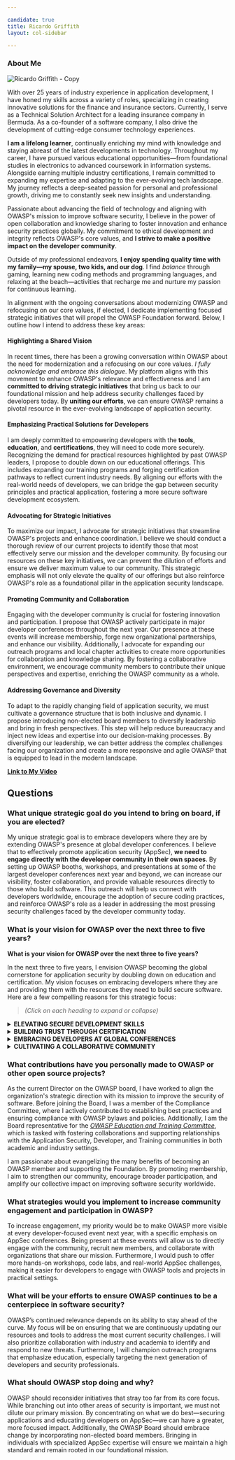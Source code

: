 ```yaml
---

candidate: true
title: Ricardo Griffith 
layout: col-sidebar

---
```


### About Me
![Ricardo Griffith - Copy](https://github.com/user-attachments/assets/6cfd54a8-7909-45ff-b214-8bed92d0e20d)

With over 25 years of industry experience in application development, I have honed my skills across a variety of roles, specializing in creating innovative solutions for the finance and insurance sectors. Currently, I serve as a Technical Solution Architect for a leading insurance company in Bermuda. As a co-founder of a software company, I also drive the development of cutting-edge consumer technology experiences.

**I am a lifelong learner**, continually enriching my mind with knowledge and staying abreast of the latest developments in technology. Throughout my career, I have pursued various educational opportunities—from foundational studies in electronics to advanced coursework in information systems. Alongside earning multiple industry certifications, I remain committed to expanding my expertise and adapting to the ever-evolving tech landscape. My journey reflects a deep-seated passion for personal and professional growth, driving me to constantly seek new insights and understanding.

Passionate about advancing the field of technology and aligning with OWASP's mission to improve software security, I believe in the power of open collaboration and knowledge sharing to foster innovation and enhance security practices globally. My commitment to ethical development and integrity reflects OWASP's core values, and **I strive to make a positive impact on the developer community**.

Outside of my professional endeavors, **I enjoy spending quality time with my family—my spouse, two kids, and our dog**. I find _balance_ through gaming, learning new coding methods and programming languages, and relaxing at the beach—activities that recharge me and nurture my passion for continuous learning.

In alignment with the ongoing conversations about modernizing OWASP and refocusing on our core values, if elected, I dedicate implementing focused strategic initiatives that will propel the OWASP Foundation forward. Below, I outline how I intend to address these key areas:

#### Highlighting a Shared Vision
In recent times, there has been a growing conversation within OWASP about the need for modernization and a refocusing on our core values. _I fully acknowledge and embrace this dialogue_. My platform aligns with this movement to enhance OWASP's relevance and effectiveness and I am **committed to driving strategic initiatives** that bring us back to our foundational mission and help address security challenges faced by developers today. By **uniting our efforts**, we can ensure OWASP remains a pivotal resource in the ever-evolving landscape of application security.

#### Emphasizing Practical Solutions for Developers
I am deeply committed to empowering developers with the **tools**, **education**, and **certifications**, they will need to code more securely. Recognizing the demand for practical resources highlighted by past OWASP leaders, I propose to double down on our educational offerings. This includes expanding our training programs and forging certification pathways to reflect current industry needs. By aligning our efforts with the real-world needs of developers, we can bridge the gap between security principles and practical application, fostering a more secure software development ecosystem.

#### Advocating for Strategic Initiatives
To maximize our impact, I advocate for strategic initiatives that streamline OWASP's projects and enhance coordination. I believe we should conduct a thorough review of our current projects to identify those that most effectively serve our mission and the developer community. By focusing our resources on these key initiatives, we can prevent the dilution of efforts and ensure we deliver maximum value to our community. This strategic emphasis will not only elevate the quality of our offerings but also reinforce OWASP's role as a foundational pillar in the application security landscape.

#### Promoting Community and Collaboration
Engaging with the developer community is crucial for fostering innovation and participation. I propose that OWASP actively participate in major developer conferences throughout the next year. Our presence at these events will increase membership, forge new organizational partnerships, and enhance our visibility. Additionally, I advocate for expanding our outreach programs and local chapter activities to create more opportunities for collaboration and knowledge sharing. By fostering a collaborative environment, we encourage community members to contribute their unique perspectives and expertise, enriching the OWASP community as a whole.

#### Addressing Governance and Diversity
To adapt to the rapidly changing field of application security, we must cultivate a governance structure that is both inclusive and dynamic. I propose introducing non-elected board members to diversify leadership and bring in fresh perspectives. This step will help reduce bureaucracy and inject new ideas and expertise into our decision-making processes. By diversifying our leadership, we can better address the complex challenges facing our organization and create a more responsive and agile OWASP that is equipped to lead in the modern landscape.

<strong><a href="https://www.youtube.com/watch?v=UB16DTWkeS4" target="_blank">Link to My Video</a></strong>

## Questions

### What unique strategic goal do you intend to bring on board, if you are elected?
My unique strategic goal is to embrace developers where they are by extending OWASP's presence at global developer conferences. I believe that to effectively promote application security (AppSec), **we need to engage directly with the developer community in their own spaces**. By setting up OWASP booths, workshops, and presentations at some of the largest developer conferences next year and beyond, we can increase our visibility, foster collaboration, and provide valuable resources directly to those who build software. This outreach will help us connect with developers worldwide, encourage the adoption of secure coding practices, and reinforce OWASP's role as a leader in addressing the most pressing security challenges faced by the developer community today.

### What is your vision for OWASP over the next three to five years?
**What is your vision for OWASP over the next three to five years?**

In the next three to five years, I envision OWASP becoming the global cornerstone for application security by doubling down on education and certification. My vision focuses on embracing developers where they are and providing them with the resources they need to build secure software. Here are a few compelling reasons for this strategic focus:

> _(Click on each heading to expand or collapse)_

<details>
<summary><strong>ELEVATING SECURE DEVELOPMENT SKILLS</strong></summary>


**My Vision**
By developing thorough, accessible training materials, OWASP can directly enhance developers' ability to write secure code and prevent vulnerabilities before they happen:

**Developing Comprehensive Training Materials**

**ELEVATING SECURE DEVELOPMENT SKILLS**

The application layer is where most security vulnerabilities arise, often due to a lack of secure coding knowledge among developers.

**My Vision**

By developing thorough, accessible training materials, OWASP can directly enhance developers' ability to write secure code and prevent vulnerabilities before they happen:

- We encourage the community to contribute to projects that build high-quality educational content, thus creating up-to-date course materials covering best practices and strategies to mitigate emerging threats.

- By supporting local chapters and members, we facilitate workshops using these materials to spread knowledge and practical skills.

**Accessible Learning Platforms**

- We utilize online platforms to make learning resources available globally, accommodating different learning styles and schedules.

- We ensure that all training materials are freely accessible, allowing developers worldwide to benefit from OWASP's collective expertise.

**Community Mentorship Programs**

- We connect experienced security professionals with developers seeking to improve their skills through mentorship programs.

- By promoting a culture of knowledge sharing within the community, we foster collaboration to enhance collective understanding and proficiency.

**Potential Impact**

By educating everyone—from developers to technical leaders—we create a unified and robust defense against security threats. Elevating skills across all levels fosters a culture where secure coding practices become standard, not the exception. This widespread proficiency enables:

- Developers equipped with **enhanced coding practices** possess the right knowledge can proactively prevent vulnerabilities, reducing the risk of security breaches from the outset.

- Informed technical leaders can **drive** collaboration on **industry standards** and **best practices**, influencing the broader tech community to adopt stronger security measures.

- Technical leaders with a deep understanding of AppSec can make **more informed decisions regarding resource allocation**, **tooling**, and **policy implementation**, prioritizing security at the organizational level.

- A collective emphasis on education promotes a security-first mindset throughout the organization, encouraging continuous learning and vigilance against emerging threats.

This holistic approach not only reduces vulnerabilities at their source but also strengthens the entire technology ecosystem. By uniting professionals across roles and responsibilities, we contribute to a safer, more resilient digital world for everyone.




</details>

<details>
<summary><strong>BUILDING TRUST THROUGH CERTIFICATION</strong></summary>

Organizations are increasingly looking for professionals with verified security credentials to ensure the integrity of their software development processes. By offering recognized OWASP certifications in Application Security (AppSec), we can establish a new standard for professionals in the field. This involves:

- Create certifications that are respected industry-wide for their depth and relevance.
- Ensure that certifications are kept up-to-date with the evolving security landscape and emerging technologies.
- Promote these certifications globally so they become a benchmark for AppSec expertise.

Certifications build trust between employers, clients, and professionals. They validate a developer's commitment to security and proficiency in best practices. This not only enhances individual careers but also raises the overall standard of security within the industry.

</details>

<details>
<summary><strong>EMBRACING DEVELOPERS AT GLOBAL CONFERENCES</strong></summary>

Beyond education and certification, I believe OWASP should **extend its reach by setting up presence at major global developer conferences**. By meeting developers where they are, we can:

- Make OWASP's resources and community more accessible to developers worldwide.
- Collaborate with organizations and thought leaders to stay at the forefront of AppSec advancements.
- Understand the challenges developers face in the field to tailor our initiatives effectively.

**Supporting Strategic Changes for Maximum Impact**

To realize this vision, we must also:

- Focus on a curated set of high-quality, impactful projects that directly address developers' needs.
- Improve collaboration between projects to provide cohesive solutions and avoid duplication of effort.
- Introduce non-elected board members to bring fresh perspectives and specialized expertise, reducing bureaucracy and driving innovation.
</details>

<details>
<summary><strong>CULTIVATING A COLLABORATIVE COMMUNITY</strong></summary>

By promoting community engagement and collaboration, we can:

- Organize workshops, hackathons, and seminars that encourage active participation.
- Reach underserved regions and communities to foster inclusivity.
- Utilize forums, social media, and webinars to connect with a broader audience.
</details>

### What contributions have you personally made to OWASP or other open source projects?
As the current Director on the OWASP board, I have worked to align the organization's strategic direction with its mission to improve the security of software. Before joining the Board, I was a member of the Compliance Committee, where I actively contributed to establishing best practices and ensuring compliance with OWASP bylaws and policies. Additionally, I am the Board representative for the <em><a href="https://owasp.org/www-committee-education-and-training/">OWASP Education and Training Committee</a></em>, which is tasked with fostering collaborations and supporting relationships with the Application Security, Developer, and Training communities in both academic and industry settings.

I am passionate about evangelizing the many benefits of becoming an OWASP member and supporting the Foundation. By promoting membership, I aim to strengthen our community, encourage broader participation, and amplify our collective impact on improving software security worldwide.

### What strategies would you implement to increase community engagement and participation in OWASP?
To increase engagement, my priority would be to make OWASP more visible at every developer-focused event next year, with a specific emphasis on AppSec conferences. Being present at these events will allow us to directly engage with the community, recruit new members, and collaborate with organizations that share our mission. Furthermore, I would push to offer more hands-on workshops, code labs, and real-world AppSec challenges, making it easier for developers to engage with OWASP tools and projects in practical settings.

### What will be your efforts to ensure OWASP continues to be a centerpiece in software security?
OWASP’s continued relevance depends on its ability to stay ahead of the curve. My focus will be on ensuring that we are continuously updating our resources and tools to address the most current security challenges. I will also prioritize collaboration with industry and academia to identify and respond to new threats. Furthermore, I will champion outreach programs that emphasize education, especially targeting the next generation of developers and security professionals.

### What should OWASP stop doing and why?
OWASP should reconsider initiatives that stray too far from its core focus. While branching out into other areas of security is important, we must not dilute our primary mission. By concentrating on what we do best—securing applications and educating developers on AppSec—we can have a greater, more focused impact. Additionally, the OWASP Board should embrace change by incorporating non-elected board members. Bringing in individuals with specialized AppSec expertise will ensure we maintain a high standard and remain rooted in our foundational mission.